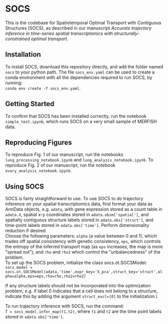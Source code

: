 # SOCS
This is the codebase for Spatiotemporal Optimal Transport with Contiguous Structures (SOCS), as described in our manuscript *Accurate trajectory inference in time-series spatial transcriptomics with structurally-constrained optimal transport*. 

## Installation
To install SOCS, download this repository directly, and add the folder named `socs` to your python path. The file `socs_env.yaml` can be used to create a conda environment with all the dependencies required to run SOCS, by running:\
`conda env create -f socs_env.yaml`.

## Getting Started
To confirm that SOCS has been installed correctly, run the notebook `simple_test.ipynb`, which runs SOCS on a very small sample of MERFISH data.

## Reproducing Figures
To reproduce Fig. 1 of our manuscript, run the notebooks `lung_processing_notebook.ipynb` and `lung_analysis_notebook.ipynb`. To reproduce Fig. 2 of our manuscript, run the notebook `ovary_analysis_notebook.ipynb`.

## Using SOCS
SOCS is fairly straightforward to use. To use SOCS to do trajectory inference on your spatial transcriptomics data, first format your data as AnnData objects, e.g. `adata`, with gene expression stored as a count table in `adata.X`, spatial x-y coordinates stored in `adata.obsm['spatial']`, and spatially contiguous structure labels stored in `adata.obs['struct']`, and time-point labels stored in `adata.obs['time']`. Perform dimensionality reduction if desired.\
Choose the following parameters: `alpha` (a value between 0 and 1), which trades off spatial consistency with genetic consistency, `eps`, which controls the entropy of the inferred transport map (as `eps` increases, the map is more "spread out"), and `rho` and `rho2` which control the "unbalancedness" of the problem.\
To set up the SOCS problem, initialize the class socs.ot.SOCSModel:\
`socs_model = socs.ot.SOCSModel(adata,'time',expr_key='X_pca',struct_key='struct',alpha=alpha,eps=eps,rho=rho,rho2=rho2)`

If any structure labels should not be incorporated into the optimization problem, *e.g.* if label 0 indicates that a cell does not belong to a structure, indicate this by adding the argument `struct_excl=[0]` to the initialization.\

To run trajectory inference with SOCS, run the command:\
`T = socs_model.infer_map(t1,t2)`,
where `t1` and `t2` are the time point labels stored in `adata.obs['time']`.